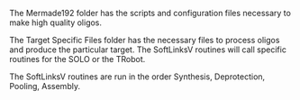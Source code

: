 The Mermade192 folder has the scripts and configuration files necessary to make high quality oligos.

The Target Specific Files folder has the necessary files to process oligos and produce the particular target. The SoftLinksV routines will call
specific routines for the SOLO or the TRobot.

The SoftLinksV routines are run in the order Synthesis, Deprotection, Pooling, Assembly.
